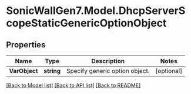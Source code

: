 # SonicWallGen7.Model.DhcpServerScopeStaticGenericOptionObject

## Properties

Name | Type | Description | Notes
------------ | ------------- | ------------- | -------------
**VarObject** | **string** | Specify generic option object. | [optional] 

[[Back to Model list]](../README.md#documentation-for-models) [[Back to API list]](../README.md#documentation-for-api-endpoints) [[Back to README]](../README.md)

